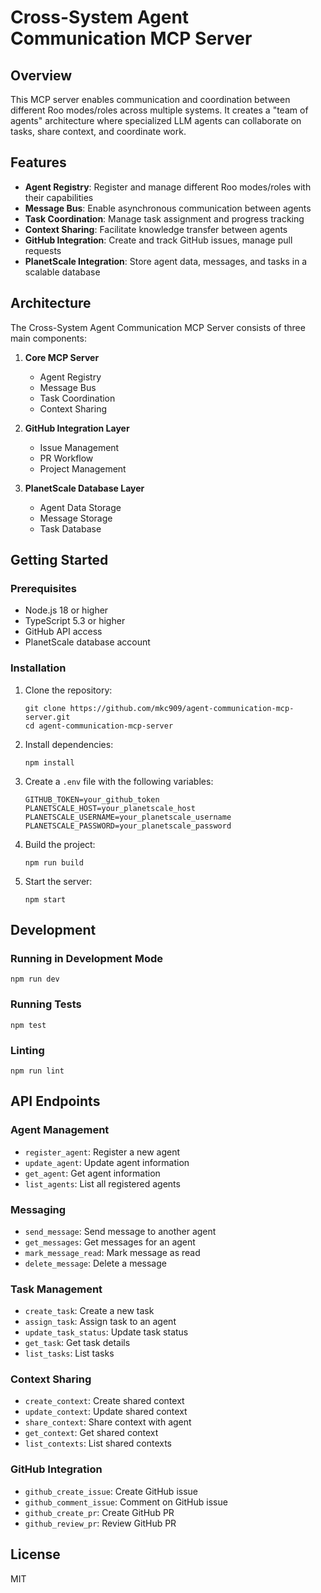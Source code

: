 # Cross-System Agent Communication MCP Server

## Overview

This MCP server enables communication and coordination between different Roo modes/roles across multiple systems. It creates a "team of agents" architecture where specialized LLM agents can collaborate on tasks, share context, and coordinate work.

## Features

- **Agent Registry**: Register and manage different Roo modes/roles with their capabilities
- **Message Bus**: Enable asynchronous communication between agents
- **Task Coordination**: Manage task assignment and progress tracking
- **Context Sharing**: Facilitate knowledge transfer between agents
- **GitHub Integration**: Create and track GitHub issues, manage pull requests
- **PlanetScale Integration**: Store agent data, messages, and tasks in a scalable database

## Architecture

The Cross-System Agent Communication MCP Server consists of three main components:

1. **Core MCP Server**
   - Agent Registry
   - Message Bus
   - Task Coordination
   - Context Sharing

2. **GitHub Integration Layer**
   - Issue Management
   - PR Workflow
   - Project Management

3. **PlanetScale Database Layer**
   - Agent Data Storage
   - Message Storage
   - Task Database

## Getting Started

### Prerequisites

- Node.js 18 or higher
- TypeScript 5.3 or higher
- GitHub API access
- PlanetScale database account

### Installation

1. Clone the repository:
   ```
   git clone https://github.com/mkc909/agent-communication-mcp-server.git
   cd agent-communication-mcp-server
   ```

2. Install dependencies:
   ```
   npm install
   ```

3. Create a `.env` file with the following variables:
   ```
   GITHUB_TOKEN=your_github_token
   PLANETSCALE_HOST=your_planetscale_host
   PLANETSCALE_USERNAME=your_planetscale_username
   PLANETSCALE_PASSWORD=your_planetscale_password
   ```

4. Build the project:
   ```
   npm run build
   ```

5. Start the server:
   ```
   npm start
   ```

## Development

### Running in Development Mode

```
npm run dev
```

### Running Tests

```
npm test
```

### Linting

```
npm run lint
```

## API Endpoints

### Agent Management

- `register_agent`: Register a new agent
- `update_agent`: Update agent information
- `get_agent`: Get agent information
- `list_agents`: List all registered agents

### Messaging

- `send_message`: Send message to another agent
- `get_messages`: Get messages for an agent
- `mark_message_read`: Mark message as read
- `delete_message`: Delete a message

### Task Management

- `create_task`: Create a new task
- `assign_task`: Assign task to an agent
- `update_task_status`: Update task status
- `get_task`: Get task details
- `list_tasks`: List tasks

### Context Sharing

- `create_context`: Create shared context
- `update_context`: Update shared context
- `share_context`: Share context with agent
- `get_context`: Get shared context
- `list_contexts`: List shared contexts

### GitHub Integration

- `github_create_issue`: Create GitHub issue
- `github_comment_issue`: Comment on GitHub issue
- `github_create_pr`: Create GitHub PR
- `github_review_pr`: Review GitHub PR

## License

MIT